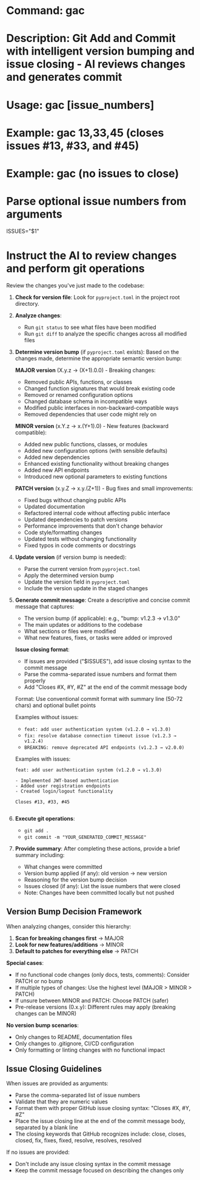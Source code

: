 # Command: gac
# Description: Git Add and Commit with intelligent version bumping and issue closing - AI reviews changes and generates commit
# Usage: gac [issue_numbers]
# Example: gac 13,33,45  (closes issues #13, #33, and #45)
# Example: gac           (no issues to close)

# Parse optional issue numbers from arguments
ISSUES="$1"

# Instruct the AI to review changes and perform git operations
Review the changes you've just made to the codebase:

1. **Check for version file**: Look for `pyproject.toml` in the project root directory.

2. **Analyze changes**:
   - Run `git status` to see what files have been modified
   - Run `git diff` to analyze the specific changes across all modified files

3. **Determine version bump** (if `pyproject.toml` exists):
   Based on the changes made, determine the appropriate semantic version bump:

   **MAJOR version** (X.y.z → (X+1).0.0) - Breaking changes:
   - Removed public APIs, functions, or classes
   - Changed function signatures that would break existing code
   - Removed or renamed configuration options
   - Changed database schema in incompatible ways
   - Modified public interfaces in non-backward-compatible ways
   - Removed dependencies that user code might rely on

   **MINOR version** (x.Y.z → x.(Y+1).0) - New features (backward compatible):
   - Added new public functions, classes, or modules
   - Added new configuration options (with sensible defaults)
   - Added new dependencies
   - Enhanced existing functionality without breaking changes
   - Added new API endpoints
   - Introduced new optional parameters to existing functions

   **PATCH version** (x.y.Z → x.y.(Z+1)) - Bug fixes and small improvements:
   - Fixed bugs without changing public APIs
   - Updated documentation
   - Refactored internal code without affecting public interface
   - Updated dependencies to patch versions
   - Performance improvements that don't change behavior
   - Code style/formatting changes
   - Updated tests without changing functionality
   - Fixed typos in code comments or docstrings

4. **Update version** (if version bump is needed):
   - Parse the current version from `pyproject.toml`
   - Apply the determined version bump
   - Update the version field in `pyproject.toml`
   - Include the version update in the staged changes

5. **Generate commit message**:
   Create a descriptive and concise commit message that captures:
   - The version bump (if applicable): e.g., "bump: v1.2.3 → v1.3.0"
   - The main updates or additions to the codebase
   - What sections or files were modified
   - What new features, fixes, or tasks were added or improved

   **Issue closing format**:
   - If issues are provided ("$ISSUES"), add issue closing syntax to the commit message
   - Parse the comma-separated issue numbers and format them properly
   - Add "Closes #X, #Y, #Z" at the end of the commit message body

   Format: Use conventional commit format with summary line (50-72 chars) and optional bullet points

   Examples without issues:
   - `feat: add user authentication system (v1.2.0 → v1.3.0)`
   - `fix: resolve database connection timeout issue (v1.2.3 → v1.2.4)`
   - `BREAKING: remove deprecated API endpoints (v1.2.3 → v2.0.0)`

   Examples with issues:
   ```
   feat: add user authentication system (v1.2.0 → v1.3.0)

   - Implemented JWT-based authentication
   - Added user registration endpoints
   - Created login/logout functionality

   Closes #13, #33, #45


6. **Execute git operations**:
   - `git add .`
   - `git commit -m "YOUR_GENERATED_COMMIT_MESSAGE"`

7. **Provide summary**:
   After completing these actions, provide a brief summary including:
   - What changes were committed
   - Version bump applied (if any): old version → new version
   - Reasoning for the version bump decision
   - Issues closed (if any): List the issue numbers that were closed
   - Note: Changes have been committed locally but not pushed

## Version Bump Decision Framework

When analyzing changes, consider this hierarchy:

1. **Scan for breaking changes first** → MAJOR
2. **Look for new features/additions** → MINOR
3. **Default to patches for everything else** → PATCH

**Special cases**:
- If no functional code changes (only docs, tests, comments): Consider PATCH or no bump
- If multiple types of changes: Use the highest level (MAJOR > MINOR > PATCH)
- If unsure between MINOR and PATCH: Choose PATCH (safer)
- Pre-release versions (0.x.y): Different rules may apply (breaking changes can be MINOR)

**No version bump scenarios**:
- Only changes to README, documentation files
- Only changes to .gitignore, CI/CD configuration
- Only formatting or linting changes with no functional impact

## Issue Closing Guidelines

When issues are provided as arguments:
- Parse the comma-separated list of issue numbers
- Validate that they are numeric values
- Format them with proper GitHub issue closing syntax: "Closes #X, #Y, #Z"
- Place the issue closing line at the end of the commit message body, separated by a blank line
- The closing keywords that GitHub recognizes include: close, closes, closed, fix, fixes, fixed, resolve, resolves, resolved

If no issues are provided:
- Don't include any issue closing syntax in the commit message
- Keep the commit message focused on describing the changes only
